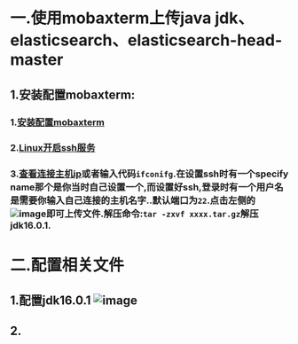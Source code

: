 # 一.使用mobaxterm上传java jdk、elasticsearch、elasticsearch-head-master
## 1.安装配置mobaxterm:
### 1.[安装配置mobaxterm](https://blog.csdn.net/qq_32539403/article/details/84563899)
### 2.[Linux开启ssh服务](https://blog.csdn.net/Shiny0815/article/details/95336929)
### 3.[查看连接主机ip](https://blog.csdn.net/leviopku/article/details/119993323)或者输入代码`ifconifg`.在设置ssh时有一个specify name那个是你当时自己设置一个,而设置好ssh,登录时有一个用户名是需要你输入自己连接的主机名字..默认端口为`22`.点击左侧的![image](https://user-images.githubusercontent.com/74806701/169736203-d0c33de5-f994-4c7e-8ae2-2c9db77db2de.png)即可上传文件.解压命令:`tar -zxvf xxxx.tar.gz`解压jdk16.0.1.
# 二.配置相关文件
## 1.配置jdk16.0.1 ![image](https://user-images.githubusercontent.com/74806701/169737582-02eab0e4-b5fa-46b9-8d8a-13be301c6990.png)
## 2.
